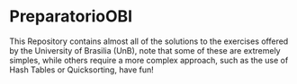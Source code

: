 # PreparatorioOBI
This Repository contains almost all of the solutions to the exercises offered by the University of Brasilia (UnB), note that some of these are extremely simples, while others require a more complex approach, such as the use of Hash Tables or Quicksorting, have fun!
